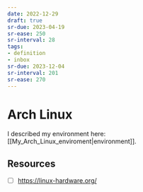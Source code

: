 ```yaml
---
date: 2022-12-29
draft: true
sr-due: 2023-04-19
sr-ease: 250
sr-interval: 28
tags:
- definition
- inbox
sr-due: 2023-12-04
sr-interval: 201
sr-ease: 270
---
```


# Arch Linux

I described my environment here: [[My_Arch_Linux_enviroment|environment]].

## Resources

- [ ] https://linux-hardware.org/

